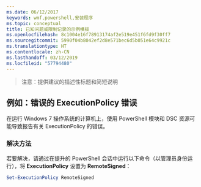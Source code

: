 ```yaml
---
ms.date: 06/12/2017
keywords: wmf,powershell,安装程序
ms.topic: conceptual
title: 已知问题或限制记录的示例模板
ms.openlocfilehash: 8c1004e16f78913174af2e519e451f6fd9f30ff7
ms.sourcegitcommit: 5990f04b8042ef2d8e571bec6d5b051e64c9921c
ms.translationtype: HT
ms.contentlocale: zh-CN
ms.lasthandoff: 03/12/2019
ms.locfileid: "57794480"
---
```

 >注意：提供建议的描述性标题和简短说明

## <a name="example-erroneous-executionpolicy-errors"></a>例如：错误的 ExecutionPolicy 错误
在运行 Windows 7 操作系统的计算机上，使用 PowerShell 模块和 DSC 资源可能导致报告有关 ExecutionPolicy 的错误。

### <a name="resolution"></a>解决方法

若要解决，请通过在提升的 PowerShell 会话中运行以下命令（以管理员身份运行），将 **ExecutionPolicy** 设置为 **RemoteSigned**：

```powershell
Set-ExecutionPolicy RemoteSigned
```

